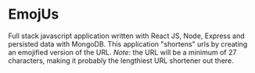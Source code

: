 # EmojUs

Full stack javascript application written with React JS, Node, Express and persisted data with MongoDB. This application "shortens" urls by creating an emojified version of the URL. _Note:_ the URL will be a minimum of 27 characters, making it probably the lengthiest URL shortener out there.
